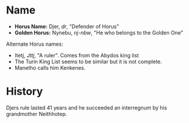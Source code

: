 # Name
* **Horus Name:** Djer, *dr*, "Defender of Horus"
* **Golden Horus:** Nynebu, *nj-nbw*, "He who belongs to the Golden One"

Alternate Horus names:
* Itetj, *Jttj*, "A ruler". Comes from the Abydos king list
* The Turin King List seems to be similar but it is not complete.
* Manetho calls him Kenkenes.

# History
Djers rule lasted 41 years and he succeeded an interregnum by his grandmother Neithhotep.